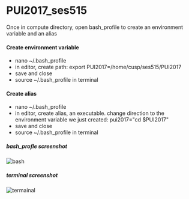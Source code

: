 # PUI2017_ses515

Once in compute directory, open bash_profile to create an environment variable and an alias
#### Create environment variable
* nano ~/.bash_profile
* in editor, create path: export PUI2017=/home/cusp/ses515/PUI2017
* save and close
* source ~/.bash_profile in terminal


#### Create alias
* nano ~/.bash_profile
* in editor, create alias, an executable. change direction to the environment variable we just created: pui2017="cd $PUI2017"
* save and close
* source ~/.bash_profile in terminal

##### bash_profle screenshot
![bash](https://github.com/sebscho/PUI2017_ses515/blob/master/HW2_ses515/Screenshot%202017-09-17%2023.39.48.png)

##### terminal screenshot
![termainal](https://github.com/sebscho/PUI2017_ses515/blob/master/HW2_ses515/Screenshot%202017-09-17%2023.32.26.png)
